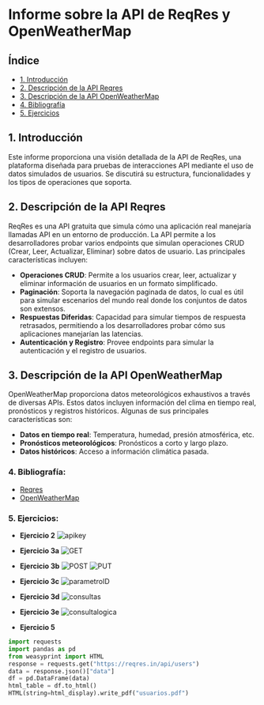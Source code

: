 # Informe sobre la API de ReqRes y OpenWeatherMap

## Índice
- [1. Introducción](#1-introducción)
- [2. Descripción de la API Reqres](#2-descripción-de-la-api-reqres)
- [3. Descripción de la API OpenWeatherMap](#3-descripción-de-la-api-openweathermap)
- [4. Bibliografía](#4-bibliografía)
- [5. Ejercicios](#5-ejercicios)

## 1. Introducción
Este informe proporciona una visión detallada de la API de ReqRes, una plataforma diseñada para pruebas de interacciones API mediante el uso de datos simulados de usuarios. Se discutirá su estructura, funcionalidades y los tipos de operaciones que soporta.

## 2. Descripción de la API Reqres
ReqRes es una API gratuita que simula cómo una aplicación real manejaría llamadas API en un entorno de producción. La API permite a los desarrolladores probar varios endpoints que simulan operaciones CRUD (Crear, Leer, Actualizar, Eliminar) sobre datos de usuario. Las principales características incluyen:

- **Operaciones CRUD**: Permite a los usuarios crear, leer, actualizar y eliminar información de usuarios en un formato simplificado.
- **Paginación**: Soporta la navegación paginada de datos, lo cual es útil para simular escenarios del mundo real donde los conjuntos de datos son extensos.
- **Respuestas Diferidas**: Capacidad para simular tiempos de respuesta retrasados, permitiendo a los desarrolladores probar cómo sus aplicaciones manejarían las latencias.
- **Autenticación y Registro**: Provee endpoints para simular la autenticación y el registro de usuarios.


## 3. Descripción de la API OpenWeatherMap
OpenWeatherMap proporciona datos meteorológicos exhaustivos a través de diversas APIs. Estos datos incluyen información del clima en tiempo real, pronósticos y registros históricos. Algunas de sus principales características son:

- **Datos en tiempo real**: Temperatura, humedad, presión atmosférica, etc.
- **Pronósticos meteorológicos**: Pronósticos a corto y largo plazo.
- **Datos históricos**: Acceso a información climática pasada.

### 4. Bibliografía:

- [Reqres](https://reqres.in/)
- [OpenWeatherMap](https://openweathermap.org/api)

### 5. Ejercicios:

- **Ejercicio 2**
![apikey](apikey.png)

- **Ejercicio 3a**
![GET](GET.png)

- **Ejercicio 3b**
![POST](POST.png)
![PUT](PUT.png)

- **Ejercicio 3c**
![parametroID](parametroID.png)

- **Ejercicio 3d**
![consultas](consultas.png)

- **Ejercicio 3e**
![consultalogica](consultalogica.png)

- **Ejercicio 5**
```python
import requests
import pandas as pd
from weasyprint import HTML
response = requests.get("https://reqres.in/api/users")
data = response.json()["data"]
df = pd.DataFrame(data)
html_table = df.to_html()
HTML(string=html_display).write_pdf("usuarios.pdf")




